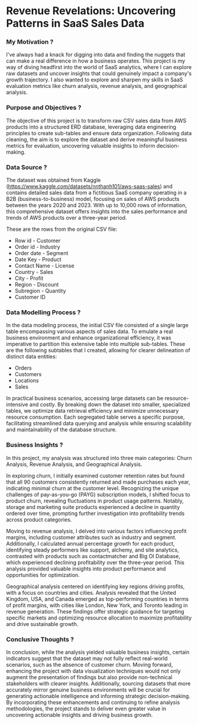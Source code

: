 # Revenue Revelations: Uncovering Patterns in SaaS Sales Data

### My Motivation ?

I've always had a knack for digging into data and finding the nuggets that can make a real difference in how a business operates. This project is my way of diving headfirst into the world of SaaS analytics, where I can explore raw datasets and uncover insights that could genuinely impact a company's growth trajectory. I also wanted to explore and sharpen my skills in SaaS evaluation metrics like churn analysis, revenue analysis, and geographical analysis. 

### Purpose and Objectives ?

The objective of this project is to transform raw CSV sales data from AWS products into a structured ERD database, leveraging data engineering principles to create sub-tables and ensure data organization. Following data cleaning, the aim is to explore the dataset and derive meaningful business metrics for evaluation, uncovering valuable insights to inform decision-making.

### Data Source ?

The dataset was obtained from Kaggle (https://www.kaggle.com/datasets/nnthanh101/aws-saas-sales) and contains detailed sales data from a fictitious SaaS company operating in a B2B (business-to-business) model, focusing on sales of AWS products between the years 2020 and 2023. With up to 10,000 rows of information, this comprehensive dataset offers insights into the sales performance and trends of AWS products over a three-year period.

These are the rows from the original CSV file:

- Row id              - Customer
- Order id            - Industry
- Order date          - Segment
- Date Key            - Product
- Contact Name        - License
- Country             - Sales
- City                - Profit
- Region              - Discount
- Subregion           - Quantity
- Customer ID

### Data Modelling Process ?

In the data modeling process, the initial CSV file consisted of a single large table encompassing various aspects of sales data. To emulate a real business environment and enhance organizational efficiency, it was imperative to partition this extensive table into multiple sub-tables. These are the following subtables that I created, allowing for clearer delineation of distinct data entities:

- Orders
- Customers
- Locations
- Sales 

In practical business scenarios, accessing large datasets can be resource-intensive and costly. By breaking down the dataset into smaller, specialized tables, we optimize data retrieval efficiency and minimize unnecessary resource consumption. Each segregated table serves a specific purpose, facilitating streamlined data querying and analysis while ensuring scalability and maintainability of the database structure.

### Business Insights ?

In this project, my analysis was structured into three main categories: Churn Analysis, Revenue Analysis, and Geographical Analysis. 

In exploring churn, I initially examined customer retention rates but found that all 90 customers consistently returned and made purchases each year, indicating minimal churn at the customer level. Recognizing the unique challenges of pay-as-you-go (PAYG) subscription models, I shifted focus to product churn, revealing fluctuations in product usage patterns. Notably, storage and marketing suite products experienced a decline in quantity ordered over time, prompting further investigation into profitability trends across product categories.

Moving to revenue analysis, I delved into various factors influencing profit margins, including customer attributes such as industry and segment. Additionally, I calculated annual percentage growth for each product, identifying steady performers like support, alchemy, and site analytics, contrasted with products such as contactmatcher and Big OI Database, which experienced declining profitability over the three-year period. This analysis provided valuable insights into product performance and opportunities for optimization.

Geographical analysis centered on identifying key regions driving profits, with a focus on countries and cities. Analysis revealed that the United Kingdom, USA, and Canada emerged as top-performing countries in terms of profit margins, with cities like London, New York, and Toronto leading in revenue generation. These findings offer strategic guidance for targeting specific markets and optimizing resource allocation to maximize profitability and drive sustainable growth.

### Conclusive Thoughts ?

In conclusion, while the analysis yielded valuable business insights, certain indicators suggest that the dataset may not fully reflect real-world scenarios, such as the absence of customer churn. Moving forward, enhancing the project with data visualization techniques would not only augment the presentation of findings but also provide non-technical stakeholders with clearer insights. Additionally, sourcing datasets that more accurately mirror genuine business environments will be crucial for generating actionable intelligence and informing strategic decision-making. By incorporating these enhancements and continuing to refine analysis methodologies, the project stands to deliver even greater value in uncovering actionable insights and driving business growth.

